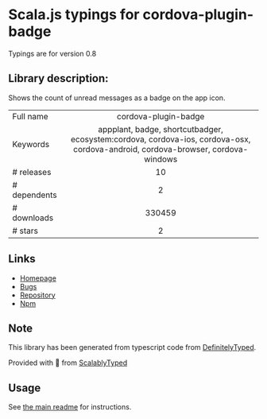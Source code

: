 
# Scala.js typings for cordova-plugin-badge

Typings are for version 0.8

## Library description:
Shows the count of unread messages as a badge on the app icon.

|                    |                 |
| ------------------ | :-------------: |
| Full name          | cordova-plugin-badge |
| Keywords           | appplant, badge, shortcutbadger, ecosystem:cordova, cordova-ios, cordova-osx, cordova-android, cordova-browser, cordova-windows |
| # releases         | 10 |
| # dependents       | 2 |
| # downloads        | 330459 |
| # stars            | 2 |

## Links
- [Homepage](https://github.com/katzer/cordova-plugin-badge#readme)
- [Bugs](https://github.com/katzer/cordova-plugin-badge/issues)
- [Repository](https://github.com/katzer/cordova-plugin-badge)
- [Npm](https://www.npmjs.com/package/cordova-plugin-badge)
    


## Note
This library has been generated from typescript code from [DefinitelyTyped](https://definitelytyped.org).

Provided with :purple_heart: from [ScalablyTyped](https://github.com/oyvindberg/ScalablyTyped)

## Usage
See [the main readme](../../readme.md) for instructions.


